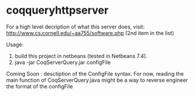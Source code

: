 coqqueryhttpserver
==================

For a high level decription of what this server does, visit:
http://www.cs.cornell.edu/~aa755/software.php (2nd item in the list)



Usage:
1) build this project in netbeans (tested in Netbeans 7.4). 
2) java -jar CoqServerQuery.jar configFile

Coming Soon : desctiption of the ConfigFile syntax. For now, reading the main function of CoqServerQuery.java might be a way to reverse engineer the format of the configFile
